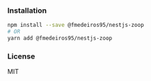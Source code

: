 ### Installation

```sh
npm install --save @fmedeiros95/nestjs-zoop
# OR
yarn add @fmedeiros95/nestjs-zoop
```

### License

MIT
